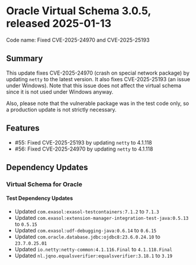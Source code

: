 # Oracle Virtual Schema 3.0.5, released 2025-01-13

Code name: Fixed CVE-2025-24970 and CVE-2025-25193

## Summary

This update fixes CVE-2025-24970 (crash on special network package) by updating `netty` to the latest version.
It also fixes CVE-2025-25193 (an issue under Windows). Note that this issue does not affect the virtual schema since it is not used under Windows anyway.

Also, please note that the vulnerable package was in the test code only, so a production update is not strictly necessary. 

## Features

* #55: Fixed CVE-2025-25193 by updating `netty` to 4.1.118
* #56: Fixed CVE-2025-24970 by updating `netty` to 4.1.118

## Dependency Updates

### Virtual Schema for Oracle

#### Test Dependency Updates

* Updated `com.exasol:exasol-testcontainers:7.1.2` to `7.1.3`
* Updated `com.exasol:extension-manager-integration-test-java:0.5.13` to `0.5.15`
* Updated `com.exasol:udf-debugging-java:0.6.14` to `0.6.15`
* Updated `com.oracle.database.jdbc:ojdbc8:23.6.0.24.10` to `23.7.0.25.01`
* Updated `io.netty:netty-common:4.1.116.Final` to `4.1.118.Final`
* Updated `nl.jqno.equalsverifier:equalsverifier:3.18.1` to `3.19`
